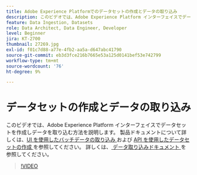 ```yaml
---
title: Adobe Experience Platformでのデータセットの作成とデータの取り込み
description: このビデオでは、Adobe Experience Platform インターフェイスでデータセットを作成しデータを取り込む方法を説明します。
feature: Data Ingestion, Datasets
role: Data Architect, Data Engineer, Developer
level: Beginner
jira: KT-2700
thumbnail: 27269.jpg
exl-id: f01c7d88-a77e-4fb2-aa5a-d647abc41790
source-git-commit: eb3d3fce216b7665e53a125d0141bef53e742799
workflow-type: tm+mt
source-wordcount: '76'
ht-degree: 9%

---
```


# データセットの作成とデータの取り込み

このビデオでは、Adobe Experience Platform インターフェイスでデータセットを作成しデータを取り込む方法を説明します。 製品ドキュメントについて詳しくは、[UI を使用したバッチデータの取り込み ](https://experienceleague.adobe.com/docs/experience-platform/ingestion/tutorials/ingest-batch-data.html?lang=ja) および [API を使用したデータセットの作成 ](https://experienceleague.adobe.com/docs/experience-platform/catalog/datasets/create.html) を参照してください。 詳しくは、[ データ取り込みドキュメント ](https://experienceleague.adobe.com/docs/experience-platform/ingestion/home.html?lang=ja) を参照してください。

>[!VIDEO](https://video.tv.adobe.com/v/27269?learn=on)
